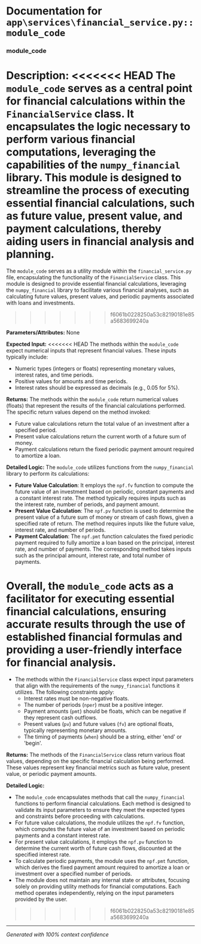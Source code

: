 # Documentation for `app\services\financial_service.py::module_code`

### module_code

**Description:**
<<<<<<< HEAD
The `module_code` serves as a central point for financial calculations within the `FinancialService` class. It encapsulates the logic necessary to perform various financial computations, leveraging the capabilities of the `numpy_financial` library. This module is designed to streamline the process of executing essential financial calculations, such as future value, present value, and payment calculations, thereby aiding users in financial analysis and planning.
=======
The `module_code` serves as a utility module within the `financial_service.py` file, encapsulating the functionality of the `FinancialService` class. This module is designed to provide essential financial calculations, leveraging the `numpy_financial` library to facilitate various financial analyses, such as calculating future values, present values, and periodic payments associated with loans and investments.
>>>>>>> f6061b0228250a53c82190181e85a5683699240a

**Parameters/Attributes:**
None

**Expected Input:**
<<<<<<< HEAD
The methods within the `module_code` expect numerical inputs that represent financial values. These inputs typically include:
- Numeric types (integers or floats) representing monetary values, interest rates, and time periods.
- Positive values for amounts and time periods.
- Interest rates should be expressed as decimals (e.g., 0.05 for 5%).

**Returns:**
The methods within the `module_code` return numerical values (floats) that represent the results of the financial calculations performed. The specific return values depend on the method invoked:
- Future value calculations return the total value of an investment after a specified period.
- Present value calculations return the current worth of a future sum of money.
- Payment calculations return the fixed periodic payment amount required to amortize a loan.

**Detailed Logic:**
The `module_code` utilizes functions from the `numpy_financial` library to perform its calculations:
- **Future Value Calculation**: It employs the `npf.fv` function to compute the future value of an investment based on periodic, constant payments and a constant interest rate. The method typically requires inputs such as the interest rate, number of periods, and payment amount.
- **Present Value Calculation**: The `npf.pv` function is used to determine the present value of a future sum of money or stream of cash flows, given a specified rate of return. The method requires inputs like the future value, interest rate, and number of periods.
- **Payment Calculation**: The `npf.pmt` function calculates the fixed periodic payment required to fully amortize a loan based on the principal, interest rate, and number of payments. The corresponding method takes inputs such as the principal amount, interest rate, and total number of payments.

Overall, the `module_code` acts as a facilitator for executing essential financial calculations, ensuring accurate results through the use of established financial formulas and providing a user-friendly interface for financial analysis.
=======
- The methods within the `FinancialService` class expect input parameters that align with the requirements of the `numpy_financial` functions it utilizes. The following constraints apply:
  - Interest rates must be non-negative floats.
  - The number of periods (`nper`) must be a positive integer.
  - Payment amounts (`pmt`) should be floats, which can be negative if they represent cash outflows.
  - Present values (`pv`) and future values (`fv`) are optional floats, typically representing monetary amounts.
  - The timing of payments (`when`) should be a string, either 'end' or 'begin'.

**Returns:**
The methods of the `FinancialService` class return various float values, depending on the specific financial calculation being performed. These values represent key financial metrics such as future value, present value, or periodic payment amounts.

**Detailed Logic:**
- The `module_code` encapsulates methods that call the `numpy_financial` functions to perform financial calculations. Each method is designed to validate its input parameters to ensure they meet the expected types and constraints before proceeding with calculations.
- For future value calculations, the module utilizes the `npf.fv` function, which computes the future value of an investment based on periodic payments and a constant interest rate.
- For present value calculations, it employs the `npf.pv` function to determine the current worth of future cash flows, discounted at the specified interest rate.
- To calculate periodic payments, the module uses the `npf.pmt` function, which derives the fixed payment amount required to amortize a loan or investment over a specified number of periods.
- The module does not maintain any internal state or attributes, focusing solely on providing utility methods for financial computations. Each method operates independently, relying on the input parameters provided by the user.
>>>>>>> f6061b0228250a53c82190181e85a5683699240a

---
*Generated with 100% context confidence*
